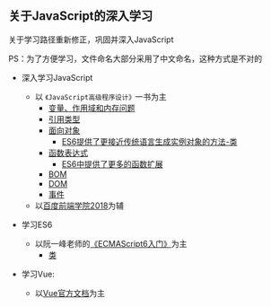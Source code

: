 ## 关于JavaScript的深入学习

关于学习路径重新修正，巩固并深入JavaScript

PS：为了方便学习，文件命名大部分采用了中文命名，这种方式是不对的

- 深入学习JavaScript
    + 以 `《JavaScript高级程序设计》`一书为主
        - [变量、作用域和内存问题](./JavaScript高级程序设计/变量、作用域和内存问题)
        - [引用类型](./JavaScript高级程序设计/引用类型)
        - [面向对象](./JavaScript高级程序设计/面向对象)
            + [ES6提供了更接近传统语言生成实例对象的方法-类](./ES6学习)
        - [函数表达式](./JavaScript高级程序设计/函数表达式)
            + [ES6中提供了更多的函数扩展](./ES6学习)
        - [BOM](./JavaScript高级程序设计/BOM)
        - [DOM](./JavaScript高级程序设计/DOM)
        - [事件](./JavaScript高级程序设计/事件)
    + 以[百度前端学院2018](http://ife.baidu.com/)为辅

- 学习ES6
    + 以阮一峰老师的[《ECMAScript6入门》](http://es6.ruanyifeng.com/)为主
        - [类](./ES6学习/类)

- 学习Vue:
    + 以[Vue官方文档](https://cn.vuejs.org/index.html)为主


